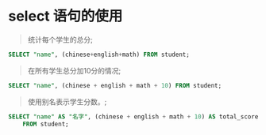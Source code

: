 # select 语句的使用

> 统计每个学生的总分;  <br>
```sql
SELECT "name", (chinese+english+math) FROM student;
```

> 在所有学生总分加10分的情况;  <br>
```sql
SELECT "name", (chinese + english + math + 10) FROM student;
```

> 使用别名表示学生分数。;  <br>
```sql
SELECT "name" AS "名字", (chinese + english + math + 10) AS total_score 
	FROM student;

```
